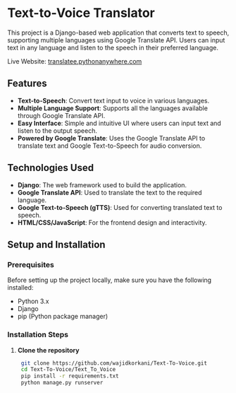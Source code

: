 # Text-to-Voice Translator

This project is a Django-based web application that converts text to speech, supporting multiple languages using Google Translate API. Users can input text in any language and listen to the speech in their preferred language.

Live Website: [translatee.pythonanywhere.com](http://translatee.pythonanywhere.com/)

## Features

- **Text-to-Speech**: Convert text input to voice in various languages.
- **Multiple Language Support**: Supports all the languages available through Google Translate API.
- **Easy Interface**: Simple and intuitive UI where users can input text and listen to the output speech.
- **Powered by Google Translate**: Uses the Google Translate API to translate text and Google Text-to-Speech for audio conversion.

## Technologies Used

- **Django**: The web framework used to build the application.
- **Google Translate API**: Used to translate the text to the required language.
- **Google Text-to-Speech (gTTS)**: Used for converting translated text to speech.
- **HTML/CSS/JavaScript**: For the frontend design and interactivity.

## Setup and Installation

### Prerequisites

Before setting up the project locally, make sure you have the following installed:

- Python 3.x
- Django
- pip (Python package manager)

### Installation Steps

1. **Clone the repository**

   ```bash
    git clone https://github.com/wajidkorkani/Text-To-Voice.git
    cd Text-To-Voice/Text_To_Voice
    pip install -r requirements.txt
    python manage.py runserver
    ```